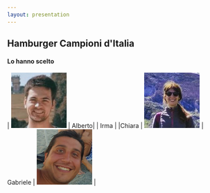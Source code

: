 ```yaml
---
layout: presentation
---
```


## Hamburger Campioni d'Italia

#### Lo hanno scelto

| ![Alberto](./images/Alberto.jpg) | Alberto| | Irma |
|Chiara | ![Chiara](./images/Chiara.jpg) | Gabriele | ![Gabriele](./images/Gabriele.jpeg) |
